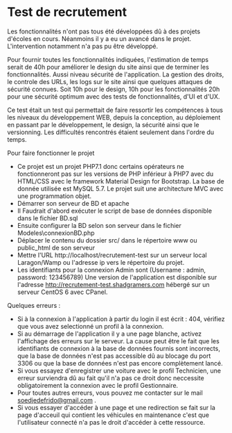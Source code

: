 # Test de recrutement

Les fonctionnalités n'ont pas tous été développées dû à des projets
d'écoles en cours. Néanmoins il y a eu un avancé dans 
le projet. L'intervention notamment n'a pas pu être développé.

Pour fournir toutes les fonctionnalités indiquées, l'estimation de
temps serait de 40h pour améliorer le design du site ainsi que
de terminer les fonctionnalités. Aussi niveau sécurité de l'application. 
La gestion des droits, le controle des URLs, les logs sur le site ainsi que 
quelques attaques de sécurité connues. Soit 10h pour le design, 10h pour les fonctionnalités
20h pour une sécurité optimum avec des tests de fonctionnalités, d'UI et d'UX.

Ce test était un test qui permettait de faire ressortir les compétences
à tous les niveaux du développement WEB, depuis la conception, au déploiement
en passant par le développement, le design, la sécurité ainsi que le versionning.
Les difficultés rencontrés étaient seulement dans l'ordre du temps.

Pour faire fonctionner le projet
 - Ce projet est un projet PHP7.1 donc certains opérateurs ne fonctionneront pas sur les versions
 de PHP inférieur à PHP7 avec du HTML/CSS avec le framework Material Design for Bootstrap.
  La base de donnée utilisée est MySQL 5.7. Le projet suit une architecture MVC avec une programmation
  objet.
 - Démarrer son serveur de BD et apache
 - Il Faudrait d'abord exécuter le script de base de données disponible dans le fichier BD.sql
 - Ensuite configurer la BD selon son serveur dans le fichier Modeles\connexionBD.php
 - Déplacer le contenu du dossier src/ dans le répertoire www ou public_html de son serveur
 - Mettre l'URL http://localhost/recrutement-test sur un serveur local Laragon/Wamp ou l'adresse ip
 vers le répertoire du projet.
 - Les identifiants pour la connexion Admin sont (Username : admin, password: 123456789)
 Une version de l'application est disponible sur l'adresse http://recrutement-test.shadgramers.com hébergé sur un serveur
 CentOS 6 avec CPanel.
 
 Quelques erreurs : 
 - Si à la connexion à l'application à partir du login il est écrit : 404, vérifiez que vous avez selectionné un profil à la connexion.
 - Si au démarrage de l'application il y a une page blanche, activez l'affichage des erreurs sur le serveur. La cause peut être le fait 
 que les identifiants de connexion à la base de données fournis sont incorrects, que la base de données n'est pas accessible
 dû au blocage du port 3306 ou que la base de données n'est pas encore complètement lancé.
 - Si vous essayez d'enregistrer une voiture avec le profil Technicien, une erreur surviendra dû au fait qu'il n'a pas ce droit donc 
 neccessite obligatoirement la connexion avec le profil Gestionnaire.
 - Pour toutes autres erreurs, vous pouvez me contacter sur le mail soedjedefrido@gmail.com .
 - Si vous essayer d'accéder à une page et une redirection se fait sur la page d'acceuil qui contient les véhicules en maintenance c'est 
 que l'utilisateur connecté n'a pas le droit d'accéder à cette ressource.
 